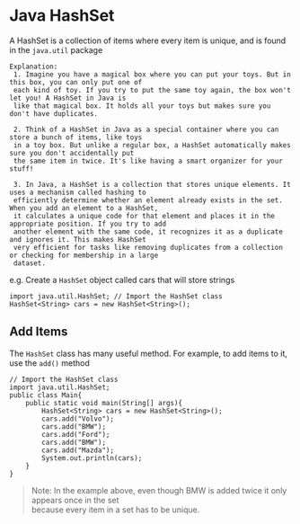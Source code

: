 # Java HashSet
A HashSet is a collection of items where every item is unique, and is found in the `java.util` package

```
Explanation:
 1. Imagine you have a magical box where you can put your toys. But in this box, you can only put one of 
 each kind of toy. If you try to put the same toy again, the box won't let you! A HashSet in Java is 
 like that magical box. It holds all your toys but makes sure you don't have duplicates.

 2. Think of a HashSet in Java as a special container where you can store a bunch of items, like toys 
 in a toy box. But unlike a regular box, a HashSet automatically makes sure you don't accidentally put 
 the same item in twice. It's like having a smart organizer for your stuff!

 3. In Java, a HashSet is a collection that stores unique elements. It uses a mechanism called hashing to 
 efficiently determine whether an element already exists in the set. When you add an element to a HashSet, 
 it calculates a unique code for that element and places it in the appropriate position. If you try to add 
 another element with the same code, it recognizes it as a duplicate and ignores it. This makes HashSet 
 very efficient for tasks like removing duplicates from a collection or checking for membership in a large 
 dataset.
```

e.g. Create a `HashSet` object called cars that will store strings

```
import java.util.HashSet; // Import the HashSet class
HashSet<String> cars = new HashSet<String>();
```

## Add Items
The `HashSet` class has many useful method. For example, to add items to it, use the `add()` method

```
// Import the HashSet class
import java.util.HashSet;
public class Main{
    public static void main(String[] args){
        HashSet<String> cars = new HashSet<String>();
        cars.add("Volvo");
        cars.add("BMW");
        cars.add("Ford");
        cars.add("BMW");
        cars.add("Mazda");
        System.out.println(cars);
    }
}
```
>Note: In the example above, even though BMW is added twice it only appears once in the set   
because every item in a set has to be unique.